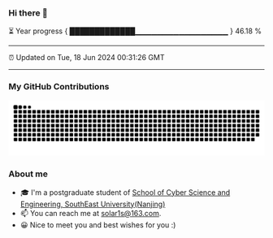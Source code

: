 ### Hi there 👋

⏳ Year progress { █████████████▁▁▁▁▁▁▁▁▁▁▁▁▁▁▁▁▁ } 46.18 %

---

⏰ Updated on Tue, 18 Jun 2024 00:31:26 GMT

---
### My GitHub Contributions    

![](https://raw.githubusercontent.com/chenzongyao200127/chenzongyao200127/main/assets/github-contribution-grid-snake.svg)          

### About me   

- 🎓 I'm a postgraduate student of [School of Cyber Science and Engineering, SouthEast University(Nanjing)](https://www.seu.edu.cn/)
- 📫 You can reach me at [solar1s@163.com](mailto:solar1s@163.com).
- 😀 Nice to meet you and best wishes for you :)  


